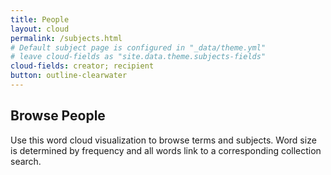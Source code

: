 ```yaml
---
title: People
layout: cloud
permalink: /subjects.html
# Default subject page is configured in "_data/theme.yml"
# leave cloud-fields as "site.data.theme.subjects-fields"
cloud-fields: creator; recipient
button: outline-clearwater
---
```


## Browse People

Use this word cloud visualization to browse terms and subjects.
Word size is determined by frequency and all words link to a corresponding collection search.

